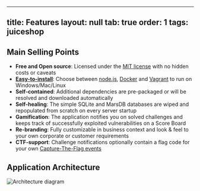 ---
title: Features
layout:  null
tab: true
order: 1
tags: juiceshop
------------

## Main Selling Points

* **Free and Open source**: Licensed under the [MIT license](https://github.com/bkimminich/juice-shop/blob/master/LICENSE) with no hidden costs or caveats
* [**Easy-to-install**](https://github.com/bkimminich/juice-shop#setup): Choose between [node.js](http://nodejs.org), [Docker](https://www.docker.com) and [Vagrant](https://www.vagrantup.com/downloads.html) to run on Windows/Mac/Linux
* **Self-contained**: Additional dependencies are pre-packaged or will be resolved and downloaded automatically
* **Self-healing**: The simple SQLite and MarsDB databases are wiped and repopulated from scratch on every server startup
* **Gamification**: The application notifies you on solved challenges and keeps track of successfully exploited vulnerabilities on a Score Board
* **Re-branding**: Fully customizable in business context and look & feel to your own corporate or customer requirements
* **CTF-support**: Challenge notifications optionally contain a flag code for your own [Capture-The-Flag events](https://github.com/bkimminich/juice-shop-ctf)

## Application Architecture

![Architecture diagram](https://raw.githubusercontent.com/bkimminich/pwning-juice-shop/master/introduction/img/architecture-diagram.png)
